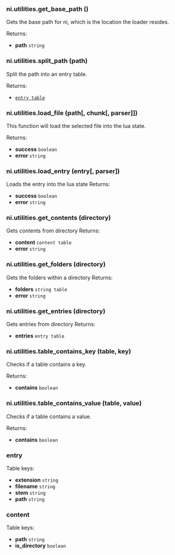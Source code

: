 ### ni.utilities.get_base_path ()

Gets the base path for ni, which is the location the loader resides.

Returns:
- **path** `string`

### ni.utilities.split_path (path)

Split the path into an entry table.

Returns:
- [`entry table`](#entry)

### ni.utilities.load_file (path[, chunk[, parser]])

This function will load the selected file into the lua state.

Returns:
- **success** `boolean`
- **error** `string`

### ni.utilities.load_entry (entry[, parser])

Loads the entry into the lua state Returns:
- **success** `boolean`
- **error** `string`

### ni.utilities.get_contents (directory)

Gets contents from directory Returns:
- **content** `content table`
- **error** `string`

### ni.utilities.get_folders (directory)

Gets the folders within a directory Returns:
- **folders** `string table`
- **error** `string`

### ni.utilities.get_entries (directory)

Gets entries from directory Returns:
- **entries** `entry table`

### ni.utilities.table_contains_key (table, key)

Checks if a table contains a key.

Returns:
- **contains** `boolean`

### ni.utilities.table_contains_value (table, value)

Checks if a table contains a value.

Returns:
- **contains** `boolean`

### entry

Table keys:
- **extension** `string`
- **filename** `string`
- **stem** `string`
- **path** `string`

### content

Table keys:
- **path** `string`
- **is_directory** `boolean`

